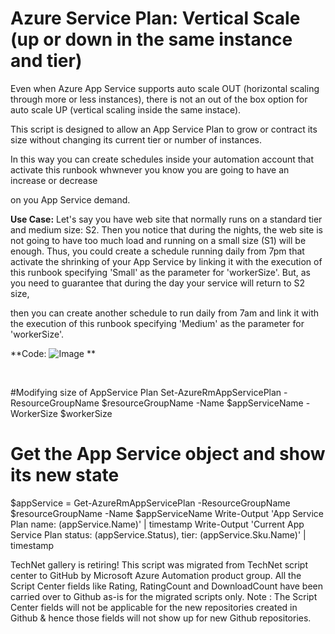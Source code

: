 ﻿Azure Service Plan: Vertical Scale (up or down in the same instance and tier)
=============================================================================

            

Even when Azure App Service supports auto scale OUT (horizontal scaling through more or less instances),
there is not an out of the box option for auto scale UP (vertical scaling inside the same instace).


This script is designed to allow an App Service Plan to grow or contract its size
without changing its current tier or number of instances.

In this way you can create schedules inside your automation account that activate
this runbook whwnever you know you are going to have an increase or decrease

on you App Service demand.




**Use Case:**
Let's say you have web site that normally runs on a standard tier and medium size: S2.
Then you notice that during the nights, the web site is not going to have too much load
and running on a small size (S1) will be enough. Thus, you could create a schedule running
daily from 7pm that activate the shrinking of your App Service by linking it with the execution of
this runbook specifying 'Small' as the parameter for 'workerSize'.
But, as you need to guarantee that during the day your service will return to S2 size,

then you can create another schedule to run daily from 7am and link it with the execution of
this runbook specifying 'Medium' as the parameter for 'workerSize'.






**Code: ![Image](https://github.com/azureautomation/azure-service-plan-vertical-scale-(up-or-down-in-the-same-instance-and-tier)/raw/master/github.png)
**











 



#Modifying size of AppService Plan
Set-AzureRmAppServicePlan 
-ResourceGroupName $resourceGroupName 
-Name $appServiceName 
-WorkerSize $workerSize
# Get the App Service object and show its new state
$appService =
Get-AzureRmAppServicePlan 
-ResourceGroupName $resourceGroupName 
-Name $appServiceName
Write-Output 
'App Service Plan name: $($appService.Name)'
| timestamp
Write-Output 
'Current App Service Plan status: $($appService.Status), tier: $($appService.Sku.Name)'
| timestamp



        
    
TechNet gallery is retiring! This script was migrated from TechNet script center to GitHub by Microsoft Azure Automation product group. All the Script Center fields like Rating, RatingCount and DownloadCount have been carried over to Github as-is for the migrated scripts only. Note : The Script Center fields will not be applicable for the new repositories created in Github & hence those fields will not show up for new Github repositories.
